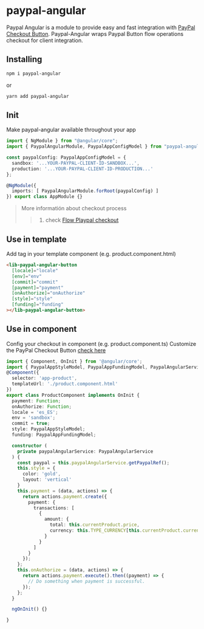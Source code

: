 paypal-angular
==============

Paypal Angular is a module to provide easy and fast integration with [PayPal Checkout Button](https://developer.paypal.com/docs/checkout/how-to/customize-button). Paypal-Angular wraps Paypal Button flow operations checkout for client integration.

## Installing

```sh
npm i paypal-angular
```
or

```sh
yarn add paypal-angular
```

## Init
Make paypal-angular available throughout your app

```typescript
import { NgModule } from "@angular/core";
import { PaypalAngularModule, PaypalAppConfigModel } from "paypal-angular"

const paypalConfig: PaypalAppConfigModel = {
  sandbox: '...YOUR-PAYPAL-CLIENT-ID-SANDBOX...',
  production: '...YOUR-PAYPAL-CLIENT-ID-PRODUCTION...'
};

@NgModule({
  imports: [ PaypalAngularModule.forRoot(paypalConfig) ]
}) export class AppModule {}
```

> More informatión about checkout process
>> 1. check [Flow Playpal checkout](https://developer.paypal.com/docs/checkout/integrate/#2-set-up-a-payment)


## Use in template
Add tag in your template component (e.g. product.component.html)

```html
<lib-paypal-angular-button
  [locale]="locale"
  [env]="env"
  [commit]="commit"
  [payment]="payment"
  [onAuthorize]="onAuthorize"
  [style]="style"
  [funding]="funding"
></lib-paypal-angular-button>
```
## Use in component
Config your checkout in component (e.g. product.component.ts)
Customize the PayPal Checkout Button [check here](https://developer.paypal.com/docs/checkout/how-to/customize-button/#customization-example)

```typescript
import { Component, OnInit } from '@angular/core';
import { PaypalAppStyleModel, PaypalAppFundingModel, PaypalAngularService } from 'paypal-angular';
@Component({
  selector: 'app-product',
  templateUrl: './product.component.html'
})
export class ProductComponent implements OnInit {
  payment: Function;
  onAuthorize: Function;
  locale = 'es_ES';
  env = 'sandbox';
  commit = true;
  style: PaypalAppStyleModel;
  funding: PaypalAppFundingModel;

  constructor (
    private paypalAngularService: PaypalAngularService
  ) {
    const paypal = this.paypalAngularService.getPaypalRef();
    this.style = {
      color: 'gold',
      layout: 'vertical'
    }
    this.payment = (data, actions) => {
      return actions.payment.create({
        payment: {
          transactions: [
            {
              amount: {
                total: this.currentProduct.price,
                currency: this.TYPE_CURRENCY[this.currentProduct.currency].value
              }
            }
          ]
        }
      });
    };
    this.onAuthorize = (data, actions) => {
      return actions.payment.execute().then((payment) => {
        // Do something when payment is successful.
      });
    };
  }

  ngOnInit() {}

}

```
